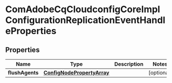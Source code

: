 
# ComAdobeCqCloudconfigCoreImplConfigurationReplicationEventHandleProperties

## Properties
Name | Type | Description | Notes
------------ | ------------- | ------------- | -------------
**flushAgents** | [**ConfigNodePropertyArray**](ConfigNodePropertyArray.md) |  |  [optional]



